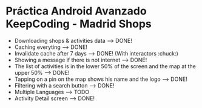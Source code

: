 # Práctica Android Avanzado KeepCoding - Madrid Shops

- Downloading shops & activities data --> DONE!
- Caching everyting --> DONE!
- Invalidate cache after 7 days --> DONE! (With interactors :chuck:)
- Showing a message if there is not internet --> DONE!
- The list of activities is in the lower 50% of the screen and the map at the upper 50% --> DONE!
- Tapping on a pin on the map shows his name and the logo --> DONE!
- Filtering with a search button --> DONE!
- Multiple Languages --> TODO
- Activity Detail screen --> DONE!
